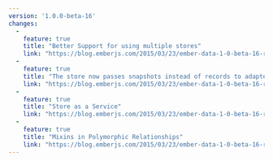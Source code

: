 ```yaml
---
version: '1.0.0-beta-16'
changes:
  -
    feature: true
    title: "Better Support for using multiple stores"
    link: "https://blog.emberjs.com/2015/03/23/ember-data-1-0-beta-16-released.html"
  -
    feature: true
    title: "The store now passes snapshots instead of records to adapter methods"
    link: "https://blog.emberjs.com/2015/03/23/ember-data-1-0-beta-16-released.html"
  -
    feature: true
    title: "Store as a Service"
    link: "https://blog.emberjs.com/2015/03/23/ember-data-1-0-beta-16-released.html"
  -
    feature: true
    title: "Mixins in Polymorphic Relationships"
    link: "https://blog.emberjs.com/2015/03/23/ember-data-1-0-beta-16-released.html"
---
```

